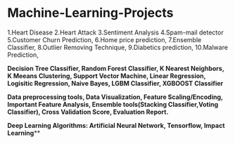 # Machine-Learning-Projects
1.Heart Disease
2.Heart Attack
3.Sentiment Analysis
4.Spam-mail detector
5.Customer Churn Prediction,
6.Home price prediction,
7.Ensemble Classifier,
8.Outlier Removing Technique,
9.Diabetics prediction,
10.Malware Prediction,
<!-- Machine Learning Algorithm Implementation -->

  **Decision Tree Classifier,
  Random Forest Classifier,
  K Nearest Neighbors,
  K Meeans Clustering,
  Support Vector Machine,
  Linear Regression,
  Logisitic Regression,
  Naive Bayes,
  LGBM Classifier,
  XGBOOST Classifier**
  
  
**Data preprocessing tools,
Data Visualization,
Feature Scaling/Encoding,
Important Feature Analysis,
Ensemble tools(Stacking Classifier,Voting Classifier),
Cross Validation Score,
Evaluation Report.**


**Deep Learning Algorithms:
Artificial Neural Network,
Tensorflow,
Impact Learning****
